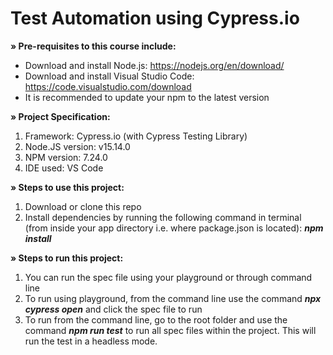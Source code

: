 <h1>Test Automation using Cypress.io</h1>

<B>» Pre-requisites to this course include:</B>

- Download and install Node.js: https://nodejs.org/en/download/
- Download and install Visual Studio Code: https://code.visualstudio.com/download
- It is recommended to update your npm to the latest version

<B>» Project Specification:</B>

1. Framework: Cypress.io (with Cypress Testing Library)
2. Node.JS version: v15.14.0
3. NPM version: 7.24.0
4. IDE used: VS Code

<B>» Steps to use this project:</B>

1. Download or clone this repo
2. Install dependencies by running the following command in terminal (from inside your app directory i.e. where package.json is located): <I><B>npm install</I></B>

<B>» Steps to run this project:</B>

1. You can run the spec file using your playground or through command line
2. To run using playground, from the command line use the command <I><B>npx cypress open</I></B> and click the spec file to run
3. To run from the command line, go to the root folder and use the command <I><B>npm run test</I></B> to run all spec files within the project. This will run the test in a headless mode.